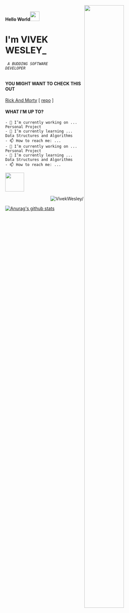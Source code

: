<img src='https://i.pinimg.com/originals/8b/35/fe/8b35fef55fba1a201c9c7a11d3ec3d64.gif'  align="right" width="50%" height="70%" /> 

#### Hello World<img src="https://raw.githubusercontent.com/iampavangandhi/iampavangandhi/master/gifs/Hi.gif" width="30"/> 

<!--
Hi there <img src="https://raw.githubusercontent.com/iampavangandhi/iampavangandhi/master/gifs/Hi.gif" width="30"/>
-->
# I'm VIVEK WESLEY_
###### <code> A BUDDING SOFTWARE DEVELOPER </code>

#### YOU MIGHT WANT TO CHECK THIS OUT
[Rick And Morty](https://vivekwesley.github.io/Rick-and-Morty-Episode/ "rick and morty episode app") [ [repo](https://github.com/VivekWesley/Rick-and-Morty-Episode "repo") ]


#### WHAT I'M UP TO?
```
- 🔭 I’m currently working on ... Personal Project
- 🌱 I’m currently learning ... Data Structures and Algorithms
- 📫 How to reach me: ... 
- 🔭 I’m currently working on ... Personal Project
- 🌱 I’m currently learning ... Data Structures and Algorithms
- 📫 How to reach me: ...
```

[<img src="https://res.cloudinary.com/practicaldev/image/fetch/s--ipK3ZYfm--/c_limit,f_auto,fl_progressive,q_80,w_375/https://dev-to-uploads.s3.amazonaws.com/uploads/badge/badge_image/80/hacktoberfest2020-badge_2.png" width="60" />](https://dev.to/badge/hacktoberfest-2020)
  
<p align="right">
<img src=https://komarev.com/ghpvc/?username=VivekWesley alt=VivekWesley/>
</p>

[![Anurag's github stats](https://github-readme-stats.vercel.app/api?username=VivekWesley)](https://github.com/anuraghazra/github-readme-stats)
